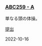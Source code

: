 ### [ABC259 - A](https://atcoder.jp/contests/abc259/tasks/abc259_a)

単なる頭の体操。

[提出](https://atcoder.jp/contests/abc259/submissions/35706377)

2022-10-16
            
